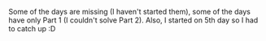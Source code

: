 Some of the days are missing (I haven't started them), some of the days have only Part 1 (I couldn't solve Part 2). Also, I started on 5th day so I had to catch up :D
